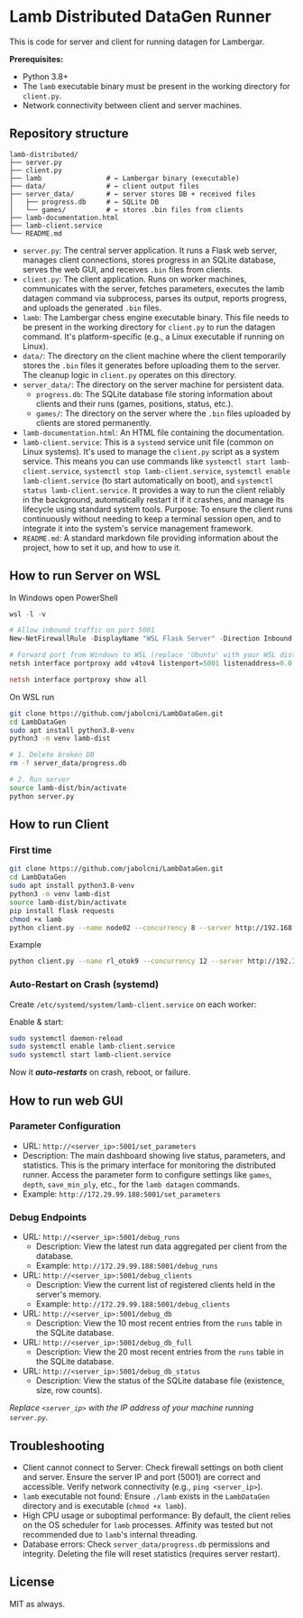 # Lamb Distributed DataGen Runner

This is code for server and client for running datagen for Lambergar.

**Prerequisites:**
*   Python 3.8+
*   The `lamb` executable binary must be present in the working directory for `client.py`.
*   Network connectivity between client and server machines.

## Repository structure

```text
lamb-distributed/
├── server.py
├── client.py
├── lamb                # ← Lambergar binary (executable)
├── data/               # ← client output files
├── server_data/        # ← server stores DB + received files
│   ├── progress.db     # ← SQLite DB
│   └── games/          # ← stores .bin files from clients
├── lamb-documentation.html
├── lamb-client.service 
└── README.md
```

- `server.py`: The central server application. It runs a Flask web server, manages client connections, stores progress in an SQLite database, serves the web GUI, and receives `.bin` files from clients.
- `client.py`: The client application. Runs on worker machines, communicates with the server, fetches parameters, executes the lamb datagen command via subprocess, parses its output, reports progress, and uploads the generated `.bin` files.
- `lamb`: The Lambergar chess engine executable binary. This file needs to be present in the working directory for `client.py` to run the datagen command. It's platform-specific (e.g., a Linux executable if running on Linux).
- `data/`: The directory on the client machine where the client temporarily stores the `.bin` files it generates before uploading them to the server. The cleanup logic in `client.py` operates on this directory.
- `server_data/`: The directory on the server machine for persistent data.
  - `progress.db`: The SQLite database file storing information about clients and their runs (games, positions, status, etc.).
  - `games/`: The directory on the server where the `.bin` files uploaded by clients are stored permanently.
- `lamb-documentation.html`: An HTML file containing the documentation.
- `lamb-client.service`: This is a `systemd` service unit file (common on Linux systems). It's used to manage the `client.py` script as a system service. This means you can use commands like `systemctl start lamb-client.service`, `systemctl stop lamb-client.service`, `systemctl enable lamb-client.service` (to start automatically on boot), and `systemctl status lamb-client.service`. It provides a way to run the client reliably in the background, automatically restart it if it crashes, and manage its lifecycle using standard system tools.
Purpose: To ensure the client runs continuously without needing to keep a terminal session open, and to integrate it into the system's service management framework.
- `README.md`: A standard markdown file providing information about the project, how to set it up, and how to use it.

## How to run Server on WSL

In Windows open PowerShell

```powershell
wsl -l -v

# Allow inbound traffic on port 5001
New-NetFirewallRule -DisplayName "WSL Flask Server" -Direction Inbound -LocalPort 5001 -Protocol TCP -Action Allow

# Forward port from Windows to WSL (replace 'Ubuntu' with your WSL distro name)
netsh interface portproxy add v4tov4 listenport=5001 listenaddress=0.0.0.0 connectport=5001 connectaddress=172.29.99.188

netsh interface portproxy show all
```

On WSL run

```bash
git clone https://github.com/jabolcni/LambDataGen.git
cd LambDataGen
sudo apt install python3.8-venv
python3 -m venv lamb-dist

# 1. Delete broken DB
rm -f server_data/progress.db

# 2. Run server
source lamb-dist/bin/activate
python server.py
```

## How to run Client

### First time

```bash
git clone https://github.com/jabolcni/LambDataGen.git
cd LambDataGen
sudo apt install python3.8-venv
python3 -m venv lamb-dist
source lamb-dist/bin/activate
pip install flask requests
chmod +x lamb
python client.py --name node02 --concurrency 8 --server http://192.168.65.97:5001
```

Example
```bash
python client.py --name rl_otok9 --concurrency 12 --server http://192.168.65.97:5001
```

### Auto-Restart on Crash (systemd)

Create `/etc/systemd/system/lamb-client.service` on each worker:

Enable & start:

```bash
sudo systemctl daemon-reload
sudo systemctl enable lamb-client.service
sudo systemctl start lamb-client.service
```

Now it ***auto-restarts*** on crash, reboot, or failure.

## How to run web GUI

### Parameter Configuration

* URL: `http://<server_ip>:5001/set_parameters`
* Description: The main dashboard showing live status, parameters, and statistics. This is the primary interface for monitoring the distributed runner. Access the parameter form to configure settings like `games`, `depth`, `save_min_ply`, etc., for the `lamb datagen` commands.
* Example: `http://172.29.99.188:5001/set_parameters`

### Debug Endpoints

* URL: `http://<server_ip>:5001/debug_runs`
  * Description: View the latest run data aggregated per client from the database.
  * Example: `http://172.29.99.188:5001/debug_runs`
* URL: `http://<server_ip>:5001/debug_clients`
  * Description: View the current list of registered clients held in the server's memory.
  * Example: `http://172.29.99.188:5001/debug_clients`
* URL: `http://<server_ip>:5001/debug_db`
  * Description: View the 10 most recent entries from the `runs` table in the SQLite database.
* URL: `http://<server_ip>:5001/debug_db_full`
  * Description: View the 20 most recent entries from the `runs` table in the SQLite database.
* URL: `http://<server_ip>:5001/debug_db_status`
  * Description: View the status of the SQLite database file (existence, size, row counts).

*Replace `<server_ip>` with the IP address of your machine running `server.py`.*

## Troubleshooting 

* Client cannot connect to Server: Check firewall settings on both client and server. Ensure the server IP and port (5001) are correct and accessible. Verify network connectivity (e.g., `ping <server_ip>`).
* `lamb` executable not found: Ensure `./lamb` exists in the `LambDataGen` directory and is executable (`chmod +x lamb`).
* High CPU usage or suboptimal performance: By default, the client relies on the OS scheduler for `lamb` processes. Affinity was tested but not recommended due to `lamb`'s internal threading.
* Database errors: Check `server_data/progress.db` permissions and integrity. Deleting the file will reset statistics (requires server restart).

## License

MIT as always.

